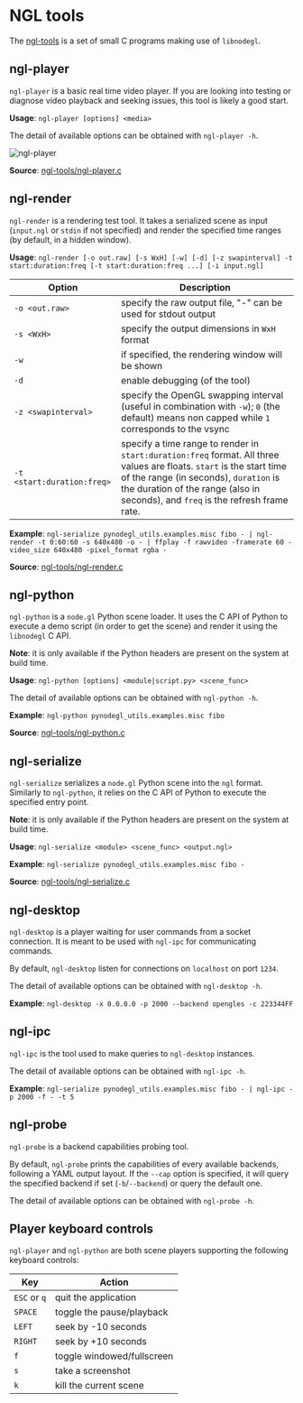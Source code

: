 NGL tools
=========

The [ngl-tools][ngl-tools] is a set of small C programs making use of
`libnodegl`.

[ngl-tools]: /ngl-tools


## ngl-player

`ngl-player` is a basic real time video player. If you are looking into
testing or diagnose video playback and seeking issues, this tool is likely a
good start.

**Usage**: `ngl-player [options] <media>`

The detail of available options can be obtained with `ngl-player -h`.

![ngl-player](img/ngl-player.png)

**Source**: [ngl-tools/ngl-player.c](/ngl-tools/ngl-player.c)


## ngl-render

`ngl-render` is a rendering test tool. It takes a serialized scene as input
(`input.ngl` or `stdin` if not specified) and render the specified time ranges
(by default, in a hidden window).

**Usage**: `ngl-render [-o out.raw] [-s WxH] [-w] [-d] [-z swapinterval]
-t start:duration:freq [-t start:duration:freq ...] [-i input.ngl]`

Option                      | Description
--------------------------- | ---------------------------
`-o <out.raw>`              | specify the raw output file, "-" can be used for stdout output
`-s <WxH>`                  | specify the output dimensions in `WxH` format
`-w`                        | if specified, the rendering window will be shown
`-d`                        | enable debugging (of the tool)
`-z <swapinterval>`         | specify the OpenGL swapping interval (useful in combination with `-w`); `0` (the default) means non capped while `1` corresponds to the vsync
`-t <start:duration:freq>`  | specify a time range to render in `start:duration:freq` format. All three values are floats.  `start` is the start time of the range (in seconds), `duration` is the duration of the range (also in seconds), and `freq` is the refresh frame rate.


**Example**: `ngl-serialize pynodegl_utils.examples.misc fibo - | ngl-render -t 0:60:60 -s 640x480 -o - | ffplay -f rawvideo -framerate 60 -video_size 640x480 -pixel_format rgba -`

**Source**: [ngl-tools/ngl-render.c](/ngl-tools/ngl-render.c)


## ngl-python

`ngl-python` is a `node.gl` Python scene loader. It uses the C API of Python to
execute a demo script (in order to get the scene) and render it using the
`libnodegl` C API.

**Note**: it is only available if the Python headers are present on the system
at build time.

**Usage**: `ngl-python [options] <module|script.py> <scene_func>`

The detail of available options can be obtained with `ngl-python -h`.

**Example**: `ngl-python pynodegl_utils.examples.misc fibo`

**Source**: [ngl-tools/ngl-python.c](/ngl-tools/ngl-python.c)


## ngl-serialize

`ngl-serialize` serializes a `node.gl` Python scene into the `ngl` format.
Similarly to `ngl-python`, it relies on the C API of Python to execute the
specified entry point.

**Note**: it is only available if the Python headers are present on the system
at build time.

**Usage**: `ngl-serialize <module> <scene_func> <output.ngl>`

**Example**: `ngl-serialize pynodegl_utils.examples.misc fibo -`

**Source**: [ngl-tools/ngl-serialize.c](/ngl-tools/ngl-serialize.c)


## ngl-desktop

`ngl-desktop` is a player waiting for user commands from a socket connection.
It is meant to be used with `ngl-ipc` for communicating commands.

By default, `ngl-desktop` listen for connections on `localhost` on port `1234`.

The detail of available options can be obtained with `ngl-desktop -h`.

**Example**: `ngl-desktop -x 0.0.0.0 -p 2000 --backend opengles -c 223344FF`


## ngl-ipc

`ngl-ipc` is the tool used to make queries to `ngl-desktop` instances.

The detail of available options can be obtained with `ngl-ipc -h`.

**Example**: `ngl-serialize pynodegl_utils.examples.misc fibo - | ngl-ipc -p 2000 -f - -t 5`


## ngl-probe

`ngl-probe` is a backend capabilities probing tool.

By default, `ngl-probe` prints the capabilities of every available backends,
following a YAML output layout. If the `--cap` option is specified, it will
query the specified backend if set (`-b`/`--backend`) or query the default one.

The detail of available options can be obtained with `ngl-probe -h`.


## Player keyboard controls

`ngl-player` and `ngl-python` are both scene players supporting the following
keyboard controls:

Key           | Action
------------- | ------
`ESC` or `q`  | quit the application
`SPACE`       | toggle the pause/playback
`LEFT`        | seek by -10 seconds
`RIGHT`       | seek by +10 seconds
`f`           | toggle windowed/fullscreen
`s`           | take a screenshot
`k`           | kill the current scene
